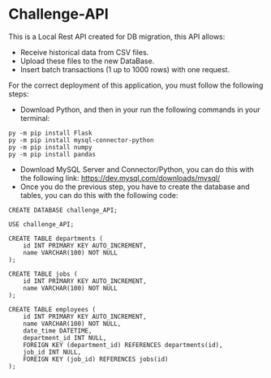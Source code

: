 # Challenge-API

This is a Local Rest API created for DB migration, this API allows:

- Receive historical data from CSV files.
- Upload these files to the new DataBase.
- Insert batch transactions (1 up to 1000 rows) with one request.

For the correct deployment of this application, you must follow the following steps:

- Download Python, and then in your run the following commands in your terminal:
```
py -m pip install Flask
py -m pip install mysql-connector-python
py -m pip install numpy
py -m pip install pandas 
```
- Download MySQL Server and Connector/Python, you can do this with the following link: https://dev.mysql.com/downloads/mysql/
- Once you do the previous step, you have to create the database and tables, you can do this with the following code:
```
CREATE DATABASE challenge_API;

USE challenge_API;

CREATE TABLE departments (
    id INT PRIMARY KEY AUTO_INCREMENT,
    name VARCHAR(100) NOT NULL
);

CREATE TABLE jobs (
    id INT PRIMARY KEY AUTO_INCREMENT,
    name VARCHAR(100) NOT NULL
);

CREATE TABLE employees (
    id INT PRIMARY KEY AUTO_INCREMENT,
    name VARCHAR(100) NOT NULL,
    date_time DATETIME,
	department_id INT NULL,
    FOREIGN KEY (department_id) REFERENCES departments(id),
    job_id INT NULL,
    FOREIGN KEY (job_id) REFERENCES jobs(id)
);
``` 